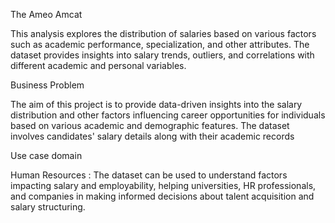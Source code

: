 The Ameo Amcat

This analysis explores the distribution of salaries based on various factors such as academic performance, specialization, and other attributes.
The dataset provides insights into salary trends, outliers, and correlations with different academic and personal variables.

Business Problem

The aim of this project is to provide data-driven insights into the salary distribution and other factors influencing career opportunities for individuals based on various academic and demographic features. The dataset involves candidates' salary details along with their academic records

Use case domain 

Human Resources : The dataset can be used to understand factors impacting salary and employability, helping universities, HR professionals, and companies in making informed decisions about talent acquisition and salary structuring.
